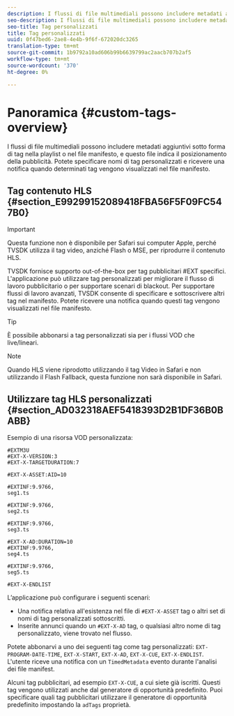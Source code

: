 ```yaml
---
description: I flussi di file multimediali possono includere metadati aggiuntivi sotto forma di tag nella playlist o nel file manifesto, e questo file indica il posizionamento della pubblicità. Potete specificare nomi di tag personalizzati e ricevere una notifica quando determinati tag vengono visualizzati nel file manifesto.
seo-description: I flussi di file multimediali possono includere metadati aggiuntivi sotto forma di tag nella playlist o nel file manifesto, e questo file indica il posizionamento della pubblicità. Potete specificare nomi di tag personalizzati e ricevere una notifica quando determinati tag vengono visualizzati nel file manifesto.
seo-title: Tag personalizzati
title: Tag personalizzati
uuid: 0f47bed6-2ae8-4e4b-9f6f-672020dc3265
translation-type: tm+mt
source-git-commit: 1b9792a10ad606b99b6639799ac2aacb707b2af5
workflow-type: tm+mt
source-wordcount: '370'
ht-degree: 0%

---
```



# Panoramica {#custom-tags-overview}

I flussi di file multimediali possono includere metadati aggiuntivi sotto forma di tag nella playlist o nel file manifesto, e questo file indica il posizionamento della pubblicità. Potete specificare nomi di tag personalizzati e ricevere una notifica quando determinati tag vengono visualizzati nel file manifesto.

## Tag contenuto HLS {#section_E99299152089418FBA56F5F09FC547B0}

>[!IMPORTANT]
>
>Questa funzione non è disponibile per Safari sui computer Apple, perché TVSDK utilizza il tag video, anziché Flash o MSE, per riprodurre il contenuto HLS.

TVSDK fornisce supporto out-of-the-box per tag pubblicitari #EXT specifici. L&#39;applicazione può utilizzare tag personalizzati per migliorare il flusso di lavoro pubblicitario o per supportare scenari di blackout. Per supportare flussi di lavoro avanzati, TVSDK consente di specificare e sottoscrivere altri tag nel manifesto. Potete ricevere una notifica quando questi tag vengono visualizzati nel file manifesto.

>[!TIP]
>
>È possibile abbonarsi a tag personalizzati sia per i flussi VOD che live/lineari.

>[!NOTE]
>
>Quando HLS viene riprodotto utilizzando il tag Video in Safari e non utilizzando il Flash Fallback, questa funzione non sarà disponibile in Safari.

## Utilizzare tag HLS personalizzati {#section_AD032318AEF5418393D2B1DF36B0BABB}

Esempio di una risorsa VOD personalizzata:

```
#EXTM3U
#EXT-X-VERSION:3
#EXT-X-TARGETDURATION:7
 
#EXT-X-ASSET:AID=10
 
#EXTINF:9.9766,
seg1.ts
 
#EXTINF:9.9766,
seg2.ts
 
#EXTINF:9.9766,
seg3.ts
 
#EXT-X-AD:DURATION=10
#EXTINF:9.9766,
seg4.ts
 
#EXTINF:9.9766,
seg5.ts
 
#EXT-X-ENDLIST
```

L’applicazione può configurare i seguenti scenari:

* Una notifica relativa all&#39;esistenza nel file di `#EXT-X-ASSET` tag o altri set di nomi di tag personalizzati sottoscritti.
* Inserite annunci quando un `#EXT-X-AD` tag, o qualsiasi altro nome di tag personalizzato, viene trovato nel flusso.

Potete abbonarvi a uno dei seguenti tag come tag personalizzati: `EXT-PROGRAM-DATE-TIME`, `EXT-X-START`, `EXT-X-AD`, `EXT-X-CUE`, `EXT-X-ENDLIST`. L&#39;utente riceve una notifica con un `TimedMetadata` evento durante l&#39;analisi dei file manifest.

Alcuni tag pubblicitari, ad esempio `EXT-X-CUE`, a cui siete già iscritti. Questi tag vengono utilizzati anche dal generatore di opportunità predefinito. Puoi specificare quali tag pubblicitari utilizzare il generatore di opportunità predefinito impostando la `adTags` proprietà.
